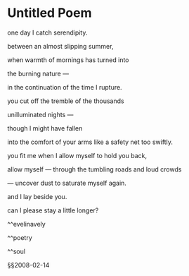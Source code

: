 Untitled Poem
=============

one day I catch serendipity.

between an almost slipping summer,

when warmth of mornings has turned into

the burning nature —

in the continuation of the time I rupture.

you cut off the tremble of the thousands

unilluminated nights —

though I might have fallen

into the comfort of your arms like a safety net too swiftly.

you fit me when I allow myself to hold you back,

allow myself — through the tumbling roads and loud crowds

— uncover dust to saturate myself again.

and I lay beside you.

can I please stay a little longer?

^^evelinavely

^^poetry

^^soul

§§2008-02-14
